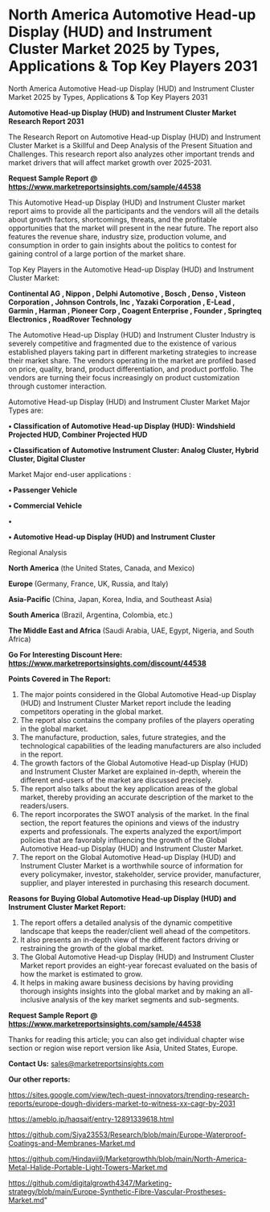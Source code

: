 # North America Automotive Head-up Display (HUD) and Instrument Cluster Market 2025 by Types, Applications & Top Key Players 2031
North America Automotive Head-up Display (HUD) and Instrument Cluster Market 2025 by Types, Applications & Top Key Players 2031

<strong>Automotive Head-up Display (HUD) and Instrument Cluster Market Research Report 2031</strong>

The Research Report on Automotive Head-up Display (HUD) and Instrument Cluster Market is a Skillful and Deep Analysis of the Present Situation and Challenges. This research report also analyzes other important trends and market drivers that will affect market growth over 2025-2031.

<strong>Request Sample Report @ <a href=https://www.marketreportsinsights.com/sample/44538>https://www.marketreportsinsights.com/sample/44538</a></strong>

This Automotive Head-up Display (HUD) and Instrument Cluster market report aims to provide all the participants and the vendors will all the details about growth factors, shortcomings, threats, and the profitable opportunities that the market will present in the near future. The report also features the revenue share, industry size, production volume, and consumption in order to gain insights about the politics to contest for gaining control of a large portion of the market share.

Top Key Players in the Automotive Head-up Display (HUD) and Instrument Cluster Market:

<strong>Continental AG , Nippon , Delphi Automotive , Bosch , Denso , Visteon Corporation , Johnson Controls, Inc , Yazaki Corporation , E-Lead , Garmin , Harman , Pioneer Corp , Coagent Enterprise , Founder , Springteq Electronics , RoadRover Technology</strong>

The Automotive Head-up Display (HUD) and Instrument Cluster Industry is severely competitive and fragmented due to the existence of various established players taking part in different marketing strategies to increase their market share. The vendors operating in the market are profiled based on price, quality, brand, product differentiation, and product portfolio. The vendors are turning their focus increasingly on product customization through customer interaction.

Automotive Head-up Display (HUD) and Instrument Cluster Market Major Types are:

<strong>•  Classification of Automotive Head-up Display (HUD): Windshield Projected HUD, Combiner Projected HUD 

•  Classification of Automotive Instrument Cluster: Analog Cluster, Hybrid Cluster, Digital Cluster</strong>

Market Major end-user applications :

<strong>•  Passenger Vehicle 

•  Commercial Vehicle 

•  

•  Automotive Head-up Display (HUD) and Instrument Cluster</strong>

Regional Analysis

</u><strong><b>North America</b></strong> (the United States, Canada, and Mexico)

<strong><b>Europe </b></strong>(Germany, France, UK, Russia, and Italy)

<strong><b>Asia-Pacific</b></strong> (China, Japan, Korea, India, and Southeast Asia)

<strong><b>South America</b></strong> (Brazil, Argentina, Colombia, etc.)

<strong><b>The Middle East and Africa</b></strong> (Saudi Arabia, UAE, Egypt, Nigeria, and South Africa)

<strong>Go For Interesting Discount Here: <a href=https://www.marketreportsinsights.com/discount/44538>https://www.marketreportsinsights.com/discount/44538</a></strong>

<strong>Points Covered in The Report:</strong>
<ol>
  <li>The major points considered in the Global Automotive Head-up Display (HUD) and Instrument Cluster Market report include the leading competitors operating in the global market.</li>
  <li>The report also contains the company profiles of the players operating in the global market.</li>
  <li>The manufacture, production, sales, future strategies, and the technological capabilities of the leading manufacturers are also included in the report.</li>
  <li>The growth factors of the Global Automotive Head-up Display (HUD) and Instrument Cluster Market are explained in-depth, wherein the different end-users of the market are discussed precisely.</li>
  <li>The report also talks about the key application areas of the global market, thereby providing an accurate description of the market to the readers/users.</li>
  <li>The report incorporates the SWOT analysis of the market. In the final section, the report features the opinions and views of the industry experts and professionals. The experts analyzed the export/import policies that are favorably influencing the growth of the Global Automotive Head-up Display (HUD) and Instrument Cluster Market.</li>
  <li>The report on the Global Automotive Head-up Display (HUD) and Instrument Cluster Market is a worthwhile source of information for every policymaker, investor, stakeholder, service provider, manufacturer, supplier, and player interested in purchasing this research document.</li>
</ol>
<strong>Reasons for Buying Global Automotive Head-up Display (HUD) and Instrument Cluster Market Report:</strong>

<ol>
  <li>The report offers a detailed analysis of the dynamic competitive landscape that keeps the reader/client well ahead of the competitors.</li>
  <li>It also presents an in-depth view of the different factors driving or restraining the growth of the global market.</li>
  <li>The Global Automotive Head-up Display (HUD) and Instrument Cluster Market report provides an eight-year forecast evaluated on the basis of how the market is estimated to grow.</li>
  <li>It helps in making aware business decisions by having providing thorough insights insights into the global market and by making an all-inclusive analysis of the key market segments and sub-segments.</li>
</ol>
<strong>Request Sample Report @ <a href=https://www.marketreportsinsights.com/sample/44538>https://www.marketreportsinsights.com/sample/44538</a></strong>


Thanks for reading this article; you can also get individual chapter wise section or region wise report version like Asia, United States, Europe.

<strong>Contact Us:</strong>
sales@marketreportsinsights.com

<strong>Our other reports:</strong>

<a href=https://sites.google.com/view/tech-quest-innovators/trending-research-reports/europe-dough-dividers-market-to-witness-xx-cagr-by-2031>https://sites.google.com/view/tech-quest-innovators/trending-research-reports/europe-dough-dividers-market-to-witness-xx-cagr-by-2031</a>

<a href=https://ameblo.jp/haqsaif/entry-12891339618.html>https://ameblo.jp/haqsaif/entry-12891339618.html</a>

<a href=https://github.com/Siya23553/Research/blob/main/Europe-Waterproof-Coatings-and-Membranes-Market.md>https://github.com/Siya23553/Research/blob/main/Europe-Waterproof-Coatings-and-Membranes-Market.md</a>

<a href=https://github.com/Hindavii9/Marketgrowthh/blob/main/North-America-Metal-Halide-Portable-Light-Towers-Market.md>https://github.com/Hindavii9/Marketgrowthh/blob/main/North-America-Metal-Halide-Portable-Light-Towers-Market.md</a>

<a href=https://github.com/digitalgrowth4347/Marketing-strategy/blob/main/Europe-Synthetic-Fibre-Vascular-Prostheses-Market.md>https://github.com/digitalgrowth4347/Marketing-strategy/blob/main/Europe-Synthetic-Fibre-Vascular-Prostheses-Market.md</a>"
